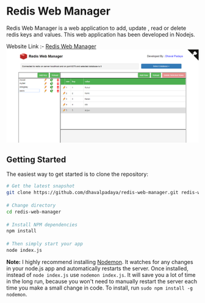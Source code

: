 # Redis Web Manager
Redis Web Manager is a web application to add, update , read or delete redis keys and values. This web application has been developed in Nodejs.

Website Link :- [Redis Web Manager](https://dhavalpadaya.000webhostapp.com/rwm/rwm_download.html)
<img src="/public/img/redis-web-manager.png" alt="Screenshot of the example app"/>

Getting Started
---------------

The easiest way to get started is to clone the repository:

```bash
# Get the latest snapshot
git clone https://github.com/dhavalpadaya/redis-web-manager.git redis-web-manager

# Change directory
cd redis-web-manager

# Install NPM dependencies
npm install

# Then simply start your app
node index.js
```

**Note:** I highly recommend installing [Nodemon](https://github.com/remy/nodemon).
It watches for any changes in your  node.js app and automatically restarts the
server. Once installed, instead of `node index.js` use `nodemon index.js`. It will
save you a lot of time in the long run, because you won't need to manually
restart the server each time you make a small change in code. To install, run
`sudo npm install -g nodemon`.

